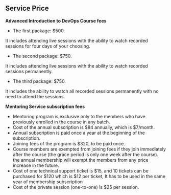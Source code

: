 ## Service Price

**Advanced Introduction to DevOps Course fees**

 - The first package: $500.

 It includes attending live sessions with the ability to watch recorded sessions for four days of your choosing.

 - The second package: $750.

It includes attending live sessions with the ability to watch recorded sessions permanently.

 - The third package: $750.

 It includes the ability to watch all recorded sessions permanently with no need to attend the sessions.

**Mentoring Service subscription fees**

- Mentoring program is exclusive only to the members who have previously enrolled in the course in any batch.
- Cost of the annual subscription is $84 annually, which is $7/month.
- Annual subscription is paid once a year at the beginning of the subscription.
- Joining fees of the program is $320, to be paid once.
- Course members are exempted from joining fees if they join immediately after the course (the grace period is only one week after the course).
the annual membership will exempt the members from any price increase in the future.
- Cost of one technical support ticket is $15, and 10 tickets can be purchased for $120 which is $12 per ticket, It has to be used in the same year of membership subscription
- Cost of the private session (one-to-one) is $25 per session.